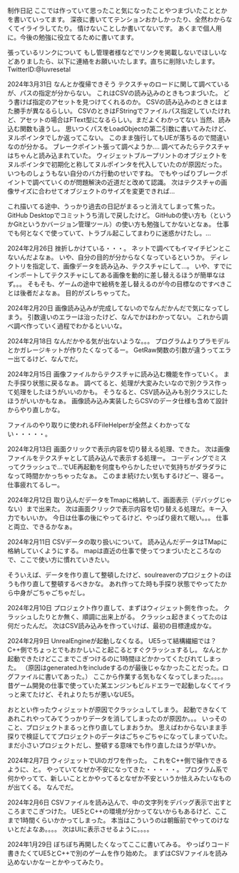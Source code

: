 制作日記
ここでは作っていて思ったこと気になったことやつまづいたこととかを書いていってます。
深夜に書いててテンションおかしかったり、全然わからなくてイライラしてたり。
情けないことしか書いてないです。
あくまで個人用に。今後の勉強に役立てるために書いてます。

張っているリンクについて
もし管理者様などでリンクを掲載しないでほしいなどありましたら、以下に連絡をお願いいたします。直ちに削除いたします。
TwitterID:@luvresetal

2024年3月31日
なんとか復帰できそう
テクスチャのロードに関して調べているが、パスの指定が分からない。
これはCSVの読み込みのときもつまづいた。 どう書けば指定のアセットを見つけてくれるのか。
CSVの読み込みのときとはまた勝手が異なるらしい。
CSVのときはFStringでファイルパス指定していたけれど、アセットの場合はFText型になるらしい。まだよくわかってない
当然、読み込む関数も違うし。
思いつくパスをLoadObjectの第二引数に書いてみたけど、ヌルポインタでしか返ってこない。
このまま強行してもUEが落ちるので間違いなのが分かる。
ブレークポイント張って調べようか….
調べてみたらテクスチャはちゃんと読み込まれていた。
ウィジェットブループリントのオブジェクトをヌルポインタで初期化と称してヌルポインタを代入していたのが原因だった。
いつものしょうもない自分のバカ行動のせいですね。
でもやっぱりブレークポイントで調べていくのが問題解決の近道だと改めて認識。
次はテクスチャの画像サイズに合わせてオブジェクトのサイズを変更できれば…

これ描いてる途中、うっかり過去の日記がまるっと消えてしまって焦った。
GitHub Desktopでコミットうち消しで戻したけど。
GitHubの使い方も（というかGitというかバージョン管理ツール）の使い方も勉強してかないとなぁ。
仕事でも何となくで使っていて、トラブル起こしてまわりに迷惑かけたし。…

2024年2月26日
挫折しかけている・・・。
ネットで調べてもイマイチピンとこないんだよなぁ。
いや、自分の目的が分からなくなっているというか。
ディレクトリを指定して、画像データを読み込み、テクスチャにして…。
いや、すでにインポートしてテクスチャにしてある画像を動的に差し替えるほうが簡単なはず。。。
そもそも、ゲームの途中で絵柄を差し替えるのが今の目標なのですべきことは後者だよなぁ。
目的がズレちゃってた。

2024年2月20日
画像読み込みが完成してないのでなんだかんだで気になってしまう。
引数違いのエラーは治ったけど、なんでかはわかってない。
これから調べ調べ作っていく過程でわかるといいな。

2024年2月18日
なんだかやる気が出ないような。。。
プログラムよりプラモデルとかガレージキットが作りたくなってるー。
GetRaw関数の引数が違うってエラー出てるけど、なんでだ。

2024年2月15日
画像ファイルからテクスチャに読み込む機能を作っていく。
また手探り状態に戻るなぁ。
調べてると、処理が大変みたいなので別クラス作って処理をしたほうがいいのかも。
そうなると、CSV読み込みも別クラスにしたほうがいいかもなぁ。
画像読み込み実装したらCSVのデータ仕様も含めて設計からやり直しかな。

ファイルのやり取りに使われるFFileHelperが全然よくわかってない・・・・・。

2024年2月13日
画面クリックで表示内容を切り替える処理、できた。
次は画像ファイルをテクスチャとして読み込んで表示する処理ー。
コーディングでミスってクラッシュで…でUE再起動を何度もやらかしたせいで気持ちがダラダラになって時間かかっちゃったなぁ。
このまま続けたい気もするけどー、寝るー。仕事疲れてるしー。

2024年2月12日
取り込んだデータをTmapに格納して、画面表示（デバッグじゃない）まで出来た。
次は画面クリックで表示内容を切り替える処理だ。キー入力でもいいか。
今日は仕事の後にやってるけど、やっぱり疲れて眠い。。。
仕事と両立、できるかなぁ。

2024年2月11日
CSVデータの取り扱いについて。
読み込んだデータはTMapに格納していくようにする。
mapは直近の仕事で使ってつまづいたところなので、ここで使い方に慣れていきたい。

そういえば、データを作り直して整頓したけど、soulreaverのプロジェクトのほうも作り直して整頓するべきかな。
あれ作ってた時も手探り状態でやってたから中身がごちゃごちゃだし。

2024年2月10日
プロジェクト作り直して、まずはウィジェット側を作った。
クラッシュしたりとか無く、順調に出来上がる。
クラッシュ起きまくってたのは何だったんだ。
次はCSV読み込みを作っていけば、最初の目標達成かな。

2024年2月9日
UnrealEngineが起動しなくなる。
UE5って結構繊細では？C++側でちょっとでもおかしいこと起こるとすぐクラッシュするし。
なんとか起動できたけどここまでこぎつけるのに1時間ほどかかってくたびれてしまった。
（原因はgenerated.hをincludeするのが最後じゃなかったことだった。ログファイルに書いてあった。）
ここから作業する気もなくなってしまった。。。。
昔ゲーム開発の仕事で使っていた某エンジンもビルドエラーで起動しなくてイラっと来てたけど、それよりたちが悪いなUE5。

おととい作ったウィジェットが原因でクラッシュしてしまう。
起動できなくてあれこれやってみてうっかりデータを消してしまったのが原因か。。。
いっそのこと、プロジェクトまるっと作り直してしまおうか。
思えばわからないまま手探りで検証しててプロジェクトのデータはごちゃごちゃになってしまっていた。
まだ小さいプロジェクトだし、整頓する意味でも作り直したほうが早いか。

2024年2月7日
ウィジェットでUIのガワを作った。
これをC++側で操作できるように、と。
やっていてなぜか不安になってきた・・・・・。
プログラム系で何かやってて、新しいこととかやってるとなぜか不安というか怯えみたいなものが出てくる。
なんでだ。

2024年2月6日
CSVファイルを読み込んで、中の文字列をデバッグ表示で出すところまでこぎつけた。
UE5とC++の環境が分かってないからもあるけど、ここまで1時間くらいかかってしまった。
本当はこういうのは朝飯前でやってのけないとだよなあ。。。。
次はUIに表示させるように。。。。

2024年1月29日
ぼちぼち再開したくなってここに書いてみる。
やっぱりコード書きたくてUE5とC++で別のゲームを作り始めた。
まずはCSVファイルを読み込めないかなーとかやってみたり。
